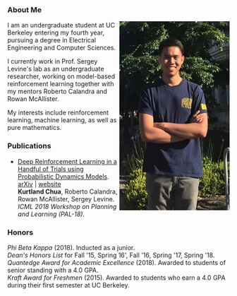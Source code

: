 ### About Me

<img style="float: right;" width="250" src="images/profile.jpg"/>

I am an undergraduate student at UC Berkeley entering my fourth year, pursuing a degree in Electrical Engineering and Computer Sciences.

I currently work in Prof. Sergey Levine's lab as an undergraduate researcher, working on model-based reinforcement learning together with my mentors Roberto Calandra and Rowan McAllister.

My interests include reinforcement learning, machine learning, as well as pure mathematics.


### Publications

* [Deep Reinforcement Learning in a Handful of Trials using Probabilistic Dynamics Models](https://arxiv.org/abs/1805.12114).  
  [arXiv](https://arxiv.org/abs/1805.12114) | [website](https://sites.google.com/view/drl-in-a-handful-of-trials/home)  
  **Kurtland Chua**, Roberto Calandra, Rowan McAllister, Sergey Levine.  
  *ICML 2018 Workshop on Planning and Learning (PAL-18)*.  

### Honors

*Phi Beta Kappa* (2018). Inducted as a junior.  
*Dean's Honors List* for Fall '15, Spring 16', Fall '16, Spring '17, Spring '18.  
*Quantedge Award for Academic Excellence* (2018). Awarded to students of senior standing with a 4.0 GPA.  
*Kraft Award for Freshmen* (2015). Awarded to students who earn a 4.0 GPA during their first semester at UC Berkeley.
